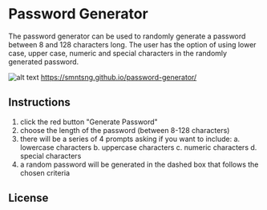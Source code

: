 # Password Generator 

The password generator can be used to randomly generate a password between 8 and 128 characters long. The user has the option of using lower case, upper case, numeric and special characters in the randomly generated password. 

![alt text](assets/images/screenshot.png)
https://smntsng.github.io/password-generator/

## Instructions
1. click the red button "Generate Password" 
2. choose the length of the password (between 8-128 characters)
3. there will be a series of 4 prompts asking if you want to include:
   a. lowercase characters
   b. uppercase characters
   c. numeric characters
   d. special characters
4. a random password will be generated in the dashed box that follows the chosen criteria





## License

